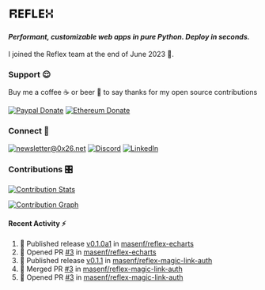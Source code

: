 ### [![Reflex](assets/reflex-white-bg.png)](https://github.com/reflex-dev/reflex)

#### _Performant, customizable web apps in pure Python. Deploy in seconds._

I joined the Reflex team at the end of June 2023 💪.

### Support 😌

Buy me a coffee ☕️ or beer 🍺 to say thanks for my open source contributions

[![Paypal Donate](https://img.shields.io/badge/PayPal-00457C?style=for-the-badge&logo=paypal&logoColor=white)](https://www.paypal.com/donate/?business=K7SKQ67XCPB78&no_recurring=0&item_name=Buy+me+a+coffee+%E2%98%95%EF%B8%8F+or+beer+%F0%9F%8D%BA+to+say+thanks+for+my+open+source+contributions&currency_code=USD)
[![Ethereum Donate](https://img.shields.io/badge/Ethereum-blue?logo=ethereum&labelColor=navy&style=flat-square)](https://etherscan.io/address/0x9c71dd020f575105F49AAF8CA9DC7Fd521C91edd)

### Connect 💬

[![newsletter@0x26.net](https://img.shields.io/badge/newsletter%400x26.net-blue?logo=maildotru&style=flat-square&labelColor=darkblue
)](mailto:newsletter@0x26.net?subject=Connect%20with%20@masenf&body=Hello%20👋,%20I'd%20like%20to%20join%20your%20mailing%20list.)
[![Discord](https://img.shields.io/badge/Discord-5865F2?style=for-the-badge&logo=discord&logoColor=white)](https://discordapp.com/users/1097061352452935730)
[![LinkedIn](https://img.shields.io/badge/LinkedIn-0077B5?style=for-the-badge&logo=linkedin&logoColor=white)](https://www.linkedin.com/in/masen-furer-445b05132)

### Contributions 🎛️

[![Contribution Stats](https://github-contribution-stats.vercel.app/api/?username=masenf)](https://github.com/LordDashMe/github-contribution-stats/)

[![Contribution Graph](https://github-readme-activity-graph.vercel.app/graph?username=masenf&theme=github)](https://github.com/Ashutosh00710/github-readme-activity-graph)

#### Recent Activity :zap:
<!--START_SECTION:activity-->
1. 🚀 Published release [v0.1.0a1](https://github.com/masenf/reflex-echarts/releases/tag/v0.1.0a1) in [masenf/reflex-echarts](https://github.com/masenf/reflex-echarts)
2. 💪 Opened PR [#3](https://github.com/masenf/reflex-echarts/pull/3) in [masenf/reflex-echarts](https://github.com/masenf/reflex-echarts)
3. 🚀 Published release [v0.1.1](https://github.com/masenf/reflex-magic-link-auth/releases/tag/v0.1.1) in [masenf/reflex-magic-link-auth](https://github.com/masenf/reflex-magic-link-auth)
4. 🎉 Merged PR [#3](https://github.com/masenf/reflex-magic-link-auth/pull/3) in [masenf/reflex-magic-link-auth](https://github.com/masenf/reflex-magic-link-auth)
5. 💪 Opened PR [#3](https://github.com/masenf/reflex-magic-link-auth/pull/3) in [masenf/reflex-magic-link-auth](https://github.com/masenf/reflex-magic-link-auth)
<!--END_SECTION:activity-->


<!--
- 🌱 I’m currently learning ...
- 👯 I’m looking to collaborate on ...
- 🤔 I’m looking for help with ...
- 💬 Ask me about ...
- 📫 How to reach me: ...
- 😄 Pronouns: ...
- ⚡ Fun fact: ...
-->
